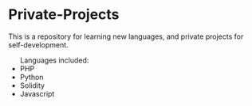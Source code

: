 # Private-Projects
This is a repository for learning new languages, and private projects for self-development.
<ul>
Languages included:
<li>PHP
<li>Python
<li>Solidity
<li>Javascript</li>
